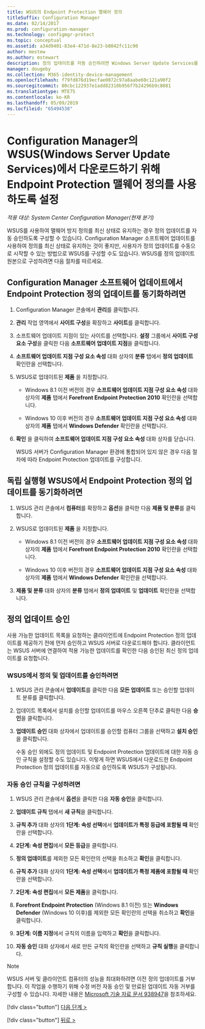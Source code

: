 ```yaml
---
title: WSUS의 Endpoint Protection 맬웨어 정의
titleSuffix: Configuration Manager
ms.date: 02/14/2017
ms.prod: configuration-manager
ms.technology: configmgr-protect
ms.topic: conceptual
ms.assetid: a34d9401-83e4-471d-8e23-b8042fc11c90
author: mestew
ms.author: mstewart
description: 정의 업데이트를 자동 승인하려면 Windows Server Update Services를 구성하는 방법에 대해 알아봅니다.
manager: dougeby
ms.collection: M365-identity-device-management
ms.openlocfilehash: f79fd876d19ecfae0872c97a8aabe60c121a90f2
ms.sourcegitcommit: 80cbc122937e1add82310b956f7b24296b9c8081
ms.translationtype: MTE75
ms.contentlocale: ko-KR
ms.lasthandoff: 05/09/2019
ms.locfileid: "65494538"
---
```

# <a name="enable-endpoint-protection-malware-definitions-to-download-from-windows-server-update-services-wsus-for-configuration-manager"></a>Configuration Manager의 WSUS(Windows Server Update Services)에서 다운로드하기 위해 Endpoint Protection 맬웨어 정의를 사용하도록 설정

*적용 대상: System Center Configuration Manager(현재 분기)*

 WSUS를 사용하여 맬웨어 방지 정의를 최신 상태로 유지하는 경우 정의 업데이트를 자동 승인하도록 구성할 수 있습니다. Configuration Manager 소프트웨어 업데이트를 사용하여 정의를 최신 상태로 유지하는 것이 좋지만, 사용자가 정의 업데이트를 수동으로 시작할 수 있는 방법으로 WSUS를 구성할 수도 있습니다. WSUS를 정의 업데이트 원본으로 구성하려면 다음 절차를 따르세요.

## <a name="to-synchronize-endpoint-protection-definition-updates-in-configuration-manager-software-updates"></a>Configuration Manager 소프트웨어 업데이트에서 Endpoint Protection 정의 업데이트를 동기화하려면

1. Configuration Manager 콘솔에서 **관리**를 클릭합니다.

2. **관리** 작업 영역에서 **사이트 구성**을 확장하고 **사이트**를 클릭합니다.

3. 소프트웨어 업데이트 지점이 있는 사이트를 선택합니다. **설정** 그룹에서 **사이트 구성 요소 구성**을 클릭한 다음 **소프트웨어 업데이트 지점**을 클릭합니다.

4. **소프트웨어 업데이트 지점 구성 요소 속성** 대화 상자의 **분류** 탭에서 **정의 업데이트** 확인란을 선택합니다.

5. WSUS로 업데이트된 **제품** 을 지정합니다.

   -   Windows 8.1 이전 버전의 경우 **소프트웨어 업데이트 지점 구성 요소 속성** 대화 상자의 **제품** 탭에서 **Forefront Endpoint Protection 2010** 확인란을 선택합니다.

   -   Windows 10 이후 버전의 경우 **소프트웨어 업데이트 지점 구성 요소 속성** 대화 상자의 **제품** 탭에서 **Windows Defender** 확인란을 선택합니다.

6. **확인** 을 클릭하여 **소프트웨어 업데이트 지점 구성 요소 속성** 대화 상자를 닫습니다.

   WSUS 서버가 Configuration Manager 환경에 통합되어 있지 않은 경우 다음 절차에 따라 Endpoint Protection 업데이트를 구성합니다.

## <a name="to-synchronize-endpoint-protection-definition-updates-in-standalone-wsus"></a>독립 실행형 WSUS에서 Endpoint Protection 정의 업데이트를 동기화하려면

1.  WSUS 관리 콘솔에서 **컴퓨터**를 확장하고 **옵션**을 클릭한 다음 **제품 및 분류**를 클릭합니다.

2.  WSUS로 업데이트된 **제품** 을 지정합니다.

    -   Windows 8.1 이전 버전의 경우 **소프트웨어 업데이트 지점 구성 요소 속성** 대화 상자의 **제품** 탭에서 **Forefront Endpoint Protection 2010** 확인란을 선택합니다.

    -   Windows 10 이후 버전의 경우 **소프트웨어 업데이트 지점 구성 요소 속성** 대화 상자의 **제품** 탭에서 **Windows Defender** 확인란을 선택합니다.

3.  **제품 및 분류** 대화 상자의 **분류** 탭에서 **정의 업데이트** 및 **업데이트** 확인란을 선택합니다.

## <a name="approving-definition-updates"></a>정의 업데이트 승인
 사용 가능한 업데이트 목록을 요청하는 클라이언트에 Endpoint Protection 정의 업데이트를 제공하기 전에 먼저 승인하고 WSUS 서버로 다운로드해야 합니다. 클라이언트는 WSUS 서버에 연결하여 적용 가능한 업데이트를 확인한 다음 승인된 최신 정의 업데이트를 요청합니다.

### <a name="to-approve-definitions-and-updates-in-wsus"></a>WSUS에서 정의 및 업데이트를 승인하려면

1. WSUS 관리 콘솔에서 **업데이트**를 클릭한 다음 **모든 업데이트** 또는 승인할 업데이트 분류를 클릭합니다.

2. 업데이트 목록에서 설치를 승인할 업데이트를 마우스 오른쪽 단추로 클릭한 다음 **승인**을 클릭합니다.

3. **업데이트 승인** 대화 상자에서 업데이트를 승인할 컴퓨터 그룹을 선택하고 **설치 승인**을 클릭합니다.

   수동 승인 외에도 정의 업데이트 및 Endpoint Protection 업데이트에 대한 자동 승인 규칙을 설정할 수도 있습니다. 이렇게 하면 WSUS에서 다운로드한 Endpoint Protection 정의 업데이트를 자동으로 승인하도록 WSUS가 구성됩니다.

### <a name="to-configure-an-automatic-approval-rule"></a>자동 승인 규칙을 구성하려면

1.  WSUS 관리 콘솔에서 **옵션**을 클릭한 다음 **자동 승인**을 클릭합니다.

2.  **업데이트 규칙** 탭에서 **새 규칙**을 클릭합니다.

3.  **규칙 추가** 대화 상자의 **1단계: 속성 선택**에서 **업데이트가 특정 등급에 포함될 때** 확인란을 선택합니다.

4.  **2단계: 속성 편집**에서 **모든 등급**을 클릭합니다.

5.  **정의 업데이트**를 제외한 모든 확인란의 선택을 취소하고 **확인**을 클릭합니다.

6.  **규칙 추가** 대화 상자의 **1단계: 속성 선택**에서 **업데이트가 특정 제품에 포함될 때** 확인란을 선택합니다.

7.  **2단계: 속성 편집**에서 **모든 제품**을 클릭합니다.

8.  **Forefront Endpoint Protection** (Windows 8.1 이전) 또는 **Windows Defender** (Windows 10 이후)를 제외한 모든 확인란의 선택을 취소하고 **확인**을 클릭합니다.

9. **3단계: 이름 지정**에서 규칙의 이름을 입력하고 **확인**을 클릭합니다.

10. **자동 승인** 대화 상자에서 새로 만든 규칙의 확인란을 선택하고 **규칙 실행**을 클릭합니다.

> [!NOTE]
>  WSUS 서버 및 클라이언트 컴퓨터의 성능을 최대화하려면 이전 정의 업데이트를 거부합니다. 이 작업을 수행하기 위해 수정 버전 자동 승인 및 만료된 업데이트 자동 거부를 구성할 수 있습니다. 자세한 내용은 [Microsoft 기술 자료 문서 938947](http://go.microsoft.com/fwlink/p/?LinkId=204078)을 참조하세요.
> 
> [!div class="button"]
> [다음 단계 >](endpoint-antimalware-policies.md)
> 
> [!div class="button"]
> [뒤로 >](endpoint-configure-alerts.md)
